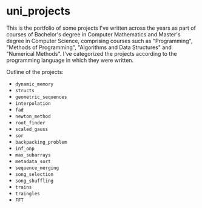 # uni_projects

This is the portfolio of some projects I've written across the years as part of courses of Bachelor's degree in Computer Mathematics and Master's degree in Computer Science, comprising courses such as "Programming", "Methods of Programming", "Algorithms and Data Structures" and "Numerical Methods". I've categorized the projects according to the programming language in which they were written.

Outline of the projects:
* `dynamic_memory`
* `structs`
* `geometric_sequences`
* `interpolation`
* `fad`
* `newton_method`
* `root_finder`
* `scaled_gauss`
* `sor`
* `backpacking_problem`
* `inf_onp`
* `max_subarrays`
* `metadata_sort`
* `sequence_merging`
* `song_selection`
* `song_shuffling`
* `trains`
* `traingles`
* `FFT`

